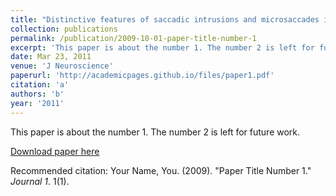 ```yaml
---
title: "Distinctive features of saccadic intrusions and microsaccades in progressive supranuclear palsy."
collection: publications
permalink: /publication/2009-10-01-paper-title-number-1
excerpt: 'This paper is about the number 1. The number 2 is left for future work.'
date: Mar 23, 2011
venue: 'J Neuroscience'
paperurl: 'http://academicpages.github.io/files/paper1.pdf'
citation: 'a'
authors: 'b'
year: '2011'
---
```

This paper is about the number 1. The number 2 is left for future work.

[Download paper here](http://academicpages.github.io/files/paper1.pdf)

Recommended citation: Your Name, You. (2009). "Paper Title Number 1." <i>Journal 1</i>. 1(1).
